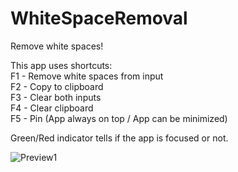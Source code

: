 # WhiteSpaceRemoval
 Remove white spaces!
 
 This app uses shortcuts:  
 F1 - Remove white spaces from input  
 F2 - Copy to clipboard  
 F3 - Clear both inputs  
 F4 - Clear clipboard  
 F5 - Pin (App always on top / App can be minimized)  

Green/Red indicator tells if the app is focused or not.  

![Preview1](https://github.com/PrzemyDev/WhiteSpaceRemoval/assets/101277573/67863773-c560-405d-80ca-38e3390ca758)



